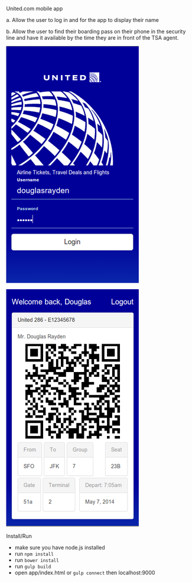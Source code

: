 United.com mobile app

a. Allow the user to log in and for the app to display their name

b. Allow the user to find their boarding pass on their phone in the security line and have it available by the time they are in front of the TSA agent.

![](login.png)

![](home-and-pass.png)

Install/Run
- make sure you have node.js installed
- run `npm install`
- run `bower install`
- run `gulp build`
- open app/index.html or `gulp connect` then localhost:9000
